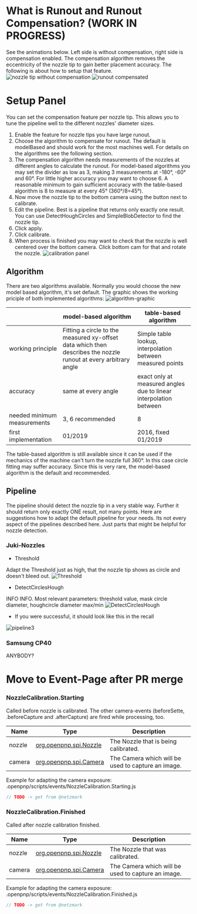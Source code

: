 # What is Runout and Runout Compensation? (WORK IN PROGRESS)
See the animations below. Left side is without compensation, right side is compensation enabled. The compensation algorithm removes the eccentricity of the nozzle tip to gain better placement accuracy. The following is about how to setup that feature.
![nozzle tip without compensation](https://user-images.githubusercontent.com/3868450/51180932-110c7400-18ca-11e9-8518-aff180ec30d5.gif)
![runout compensated](https://user-images.githubusercontent.com/3868450/51181050-5df04a80-18ca-11e9-887b-b25f2942505b.gif)

# Setup Panel
You can set the compensation feature per nozzle tip. This allows you to tune the pipeline well to the different nozzles' diameter sizes.
1. Enable the feature for nozzle tips you have large runout.
2. Choose the algorithm to compensate for runout. The default is modelBased and should work for the most machines well. For details on the algorithms see the following section.
3. The compensation algorithm needs measurements of the nozzles at different angles to calculate the runout. For model-based algorithms you may set the divider as low as 3, making 3 measurements at -180°, -60° and 60°. For little higher accuracy you may want to choose 6. A reasonable minimum to gain sufficient accuracy with the table-based algorithm is 8 to measure at every 45° (360°/8=45°).
4. Now move the nozzle tip to the bottom camera using the button next to calibrate.
5. Edit the pipeline. Best is a pipeline that returns only exactly one result. You can use DetectHoughCircles and SimpleBlobDetector to find the nozzle tip.
6. Click apply.
7. Click calibrate.
8. When process is finished you may want to check that the nozzle is well centered over the bottom camera. Click bottom cam for that and rotate the nozzle.
![calibration panel](https://user-images.githubusercontent.com/3868450/51443853-7065ec00-1cef-11e9-8786-3b100840480a.PNG)

## Algorithm
There are two algorithms available. Normally you would choose the new model based algorithm, it's set default. The graphic shows the working priciple of both implemented algorithms:
![algorithm-graphic](https://user-images.githubusercontent.com/3868450/51412842-3b319080-1b6d-11e9-9642-f20b5d05f8a4.png)

|  | model-based algorithm | table-based algorithm |
| ------------- | ------------- | -------------- |
| working principle | Fitting a circle to the measured xy-offset data which then describes the nozzle runout at every arbitrary angle | Simple table lookup, interpolation between measured points |
| accuracy | same at every angle | exact only at measured angles due to linear interpolation between |
| needed minimum measurements | 3, 6 recommended | 8 |
|first implementation|01/2019|2016, fixed 01/2019|

The table-based algorithm is still available since it can be used if the mechanics of the machine can't turn the nozzle full 360°. In this case circle fitting may suffer accuracy. Since this is very rare, the model-based algorithm is the default and recommended.

## Pipeline
The pipeline should detect the nozzle tip in a very stable way. Further it should return only exactly ONE result, not many points. Here are suggestions how to adapt the default pipeline for your needs. Its not every aspect of the pipelines described here. Just parts that might be helpful for nozzle detection.

### Juki-Nozzles

  * Threshold

Adapt the Threshold just as high, that the nozzle tip shows as circle and doesn't bleed out.
![Threshold](https://user-images.githubusercontent.com/3868450/51399985-8c2e8e00-1b47-11e9-9cf0-c20e6b3cf8ad.PNG)

  * DetectCirclesHough

INFO INFO. 
Most relevant parameters: threshold value, mask circle diameter, houghcircle diameter max/min
![DetectCirclesHough](https://user-images.githubusercontent.com/3868450/51399987-8c2e8e00-1b47-11e9-8c37-0f9d9148300d.PNG)

  * If you were successful, it should look like this in the recall

![pipeline3](https://user-images.githubusercontent.com/3868450/51399984-8c2e8e00-1b47-11e9-92df-b6ac2bddb79b.PNG)


### Samsung CP40
ANYBODY?


# Move to Event-Page after PR merge
### NozzleCalibration.Starting

Called before nozzle is calibrated. The other camera-events (beforeSette, .beforeCapture and .afterCapture) are fired while processing, too.

| Name  | Type | Description |
| ------------- | ------------- | -------------- |
| nozzle  | [org.openpnp.spi.Nozzle](http://openpnp.github.io/openpnp/develop/org/openpnp/spi/Nozzle.html) | The Nozzle that is being calibrated. |
| camera  | [org.openpnp.spi.Camera](http://openpnp.github.io/openpnp/develop/org/openpnp/spi/Camera.html) | The Camera which will be used to capture an image. |

Example for adapting the camera exposure:  
.openpnp/scripts/events/NozzleCalibration.Starting.js
```js
// TODO -> get from @netzmark
```


### NozzleCalibration.Finished

Called after nozzle calibration finished.

| Name  | Type | Description |
| ------------- | ------------- | -------------- |
| nozzle  | [org.openpnp.spi.Nozzle](http://openpnp.github.io/openpnp/develop/org/openpnp/spi/Nozzle.html) | The Nozzle that was calibrated. |
| camera  | [org.openpnp.spi.Camera](http://openpnp.github.io/openpnp/develop/org/openpnp/spi/Camera.html) | The Camera which will be used to capture an image. |

Example for adapting the camera exposure:  
.openpnp/scripts/events/NozzleCalibration.Finished.js
```js
// TODO -> get from @netzmark
```